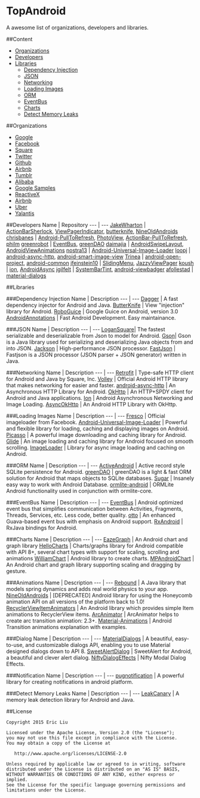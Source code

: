 TopAndroid
==================
A awesome list of organizations, developers and libraries.

##Content

- [Organizations](#organizations)
- [Developers](#developers)
- [Libraries](#libraries)
	- [Dependency Injection](#dependency-injection)
	- [JSON](#json)
	- [Networking](#networking)
	- [Loading Images](#loading-images)
	- [ORM](#orm)
	- [EventBus](#eventbus)
	- [Charts](#charts)
	- [Detect Memory Leaks](#detect-memory-leaks)

##Organizations

- [Google](https://github.com/google)
- [Facebook](https://github.com/facebook)
- [Square](https://github.com/square)
- [Twitter](https://github.com/twitter)
- [Github](https://github.com/github)
- [Airbnb](https://github.com/airbnb)
- [Tumblr](https://github.com/tumblr)
- [Alibaba](https://github.com/alibaba)
- [Google Samples](https://github.com/googlesamples)
- [ReactiveX](https://github.com/reactivex)
- [Airbnb](https://github.com/airbnb)
- [Uber](https://github.com/uber)
- [Yalantis](https://github.com/Yalantis)

##Developers
Name | Repository
--- | --- 
[JakeWharton](https://github.com/JakeWharton) | [ActionBarSherlock](https://github.com/JakeWharton/ActionBarSherlock), [ViewPagerIndicator](https://github.com/JakeWharton/ViewPagerIndicator), [butterknife](https://github.com/JakeWharton/butterknife), [NineOldAndroids](https://github.com/JakeWharton/NineOldAndroids)
[chrisbanes](https://github.com/chrisbanes) | [Android-PullToRefresh](https://github.com/chrisbanes/Android-PullToRefresh), [PhotoView](https://github.com/chrisbanes/PhotoView), [ActionBar-PullToRefresh](https://github.com/chrisbanes/ActionBar-PullToRefresh), [philm](https://github.com/chrisbanes/philm)
[greenrobot](https://github.com/greenrobot) | [EventBus](https://github.com/greenrobot/EventBus), [greenDAO](https://github.com/greenrobot/greenDAO)
[daimajia](https://github.com/daimajia) | [AndroidSwipeLayout](https://github.com/daimajia/AndroidSwipeLayout), [AndroidViewAnimations](https://github.com/daimajia/AndroidViewAnimations)
[nostra13](https://github.com/nostra13) | [Android-Universal-Image-Loader](https://github.com/nostra13/Android-Universal-Image-Loader)
[loopj](https://github.com/loopj) | [android-async-http](https://github.com/loopj/android-async-http), [android-smart-image-view](https://github.com/loopj/android-smart-image-view)
[Trinea](https://github.com/Trinea) | [android-open-project](https://github.com/Trinea/android-open-project), [android-common](https://github.com/Trinea/android-common)
[jfeinstein10](https://github.com/jfeinstein10) | [SlidingMenu](https://github.com/jfeinstein10/SlidingMenu), [JazzyViewPager](https://github.com/jfeinstein10/JazzyViewPager)
[koush](https://github.com/koush) | [ion](https://github.com/koush/ion), [AndroidAsync](https://github.com/koush/AndroidAsync)
[jgilfelt](https://github.com/jgilfelt) | [SystemBarTint](https://github.com/jgilfelt/SystemBarTint), [android-viewbadger](https://github.com/jgilfelt/android-viewbadger)
[afollestad](https://github.com/afollestad) | [material-dialogs](https://github.com/afollestad/material-dialogs)

##Libraries

###Dependency Injection
Name | Description
--- | --- 
[Dagger](https://github.com/square/Dagger) | A fast dependency injector for Android and Java. 
[ButterKnife](https://github.com/JakeWharton/butterknife) | View "injection" library for Android.
[RoboGuice](https://github.com/roboguice/roboguice) | Google Guice on Android, version 3.0
[AndroidAnnotations](https://github.com/excilys/androidannotations) | Fast Android Development. Easy maintainance.

###JSON
Name | Description
--- | --- 
[LoganSquare](https://github.com/bluelinelabs/LoganSquare)| The fastest serializable and deserializable from Json to model for Android.
[Gson](https://github.com/google/gson)| Gson is a Java library used for serializing and deserializing Java objects from and into JSON.
[Jackson](http://jackson.codehaus.org/) | High-performance JSON processor.
[FastJson](https://github.com/alibaba/fastjson) | Fastjson is a JSON processor (JSON parser + JSON generator) written in Java.

###Networking
Name | Description
--- | --- 
[Retrofit](https://github.com/square/retrofit) | Type-safe HTTP client for Android and Java by Square, Inc.
[Volley](https://android.googlesource.com/platform/frameworks/volley/) | Official Android HTTP library that makes networking for easier and faster.
[android-async-http](https://github.com/loopj/android-async-http) | An Asynchronous HTTP Library for Android.
[OkHttp](https://github.com/square/okhttp) | An HTTP+SPDY client for Android and Java applications.
[Ion](https://github.com/koush/ion) | Android Asynchronous Networking and Image Loading.
[AsyncOkHttp](https://github.com/liuguangqiang/AsyncOkHttp) | An Android HTTP Library with OkHttp. 

###Loading Images
Name | Description
--- | --- 
[Fresco](https://github.com/facebook/fresco) | Official imageloader from Facebook.
[Android-Universal-Image-Loader](https://github.com/nostra13/Android-Universal-Image-Loader) | Powerful and flexible library for loading, caching and displaying images on Android.
[Picasso](https://github.com/square/picasso) | A powerful image downloading and caching library for Android.
[Glide](https://github.com/bumptech/glide) | An image loading and caching library for Android focused on smooth scrolling.
[ImageLoader](https://github.com/novoda/image-loader) | Library for async image loading and caching on Android.

###ORM
Name | Description
--- | --- 
[ActiveAndroid](https://github.com/pardom/ActiveAndroid) | Active record style SQLite persistence for Android.
[greenDAO](https://github.com/greenrobot/greenDAO) | greenDAO is a light & fast ORM solution for Android that maps objects to SQLite databases.
[Sugar](https://github.com/satyan/sugar) | Insanely easy way to work with Android Database. 
[ormlite-android](https://github.com/j256/ormlite-android) | ORMLite Android functionality used in conjunction with ormlite-core.

###EventBus
Name | Description
--- | --- 
[EventBus](https://github.com/greenrobot/EventBus) | Android optimized event bus that simplifies communication between Activities, Fragments, Threads, Services, etc. Less code, better quality.
[otto](https://github.com/square/otto) | An enhanced Guava-based event bus with emphasis on Android support.
[RxAndroid](https://github.com/ReactiveX/RxAndroid) | RxJava bindings for Android.

###Charts
Name | Description
--- | --- 
[EazeGraph](https://github.com/blackfizz/EazeGraph) | An Android chart and graph library
[HelloCharts](https://github.com/lecho/hellocharts-android) | Charts/graphs library for Android compatible with API 8+, several chart types with support for scaling, scrolling and animations
[WilliamChart](https://github.com/diogobernardino/WilliamChart) | Android library to create charts.
[MPAndroidChart](https://github.com/PhilJay/MPAndroidChart) | An Android chart and graph library supporting scaling and dragging by gesture.

###Animations
Name | Description
--- | --- 
[Rebound](https://github.com/facebook/rebound) | A Java library that models spring dynamics and adds real world physics to your app.
[NineOldAndroids](https://github.com/JakeWharton/NineOldAndroids) | [DEPRECATED] Android library for using the Honeycomb animation API on all versions of the platform back to 1.0!
[RecyclerViewItemAnimators](https://github.com/gabrielemariotti/RecyclerViewItemAnimators) | An Android library which provides simple Item animations to RecyclerView items.
[ArcAnimator](https://github.com/asyl/ArcAnimator) | ArcAnimator helps to create arc transition animation: 2.3+.
[Material-Animations](https://github.com/lgvalle/Material-Animations) | Android Transition animations explanation with examples.

###Dialog
Name | Description
--- | --- 
[MaterialDialogs](https://github.com/afollestad/material-dialogs) | A beautiful, easy-to-use, and customizable dialogs API, enabling you to use Material designed dialogs down to API 8.
[SweetAlertDialog](https://github.com/pedant/sweet-alert-dialog) | SweetAlert for Android, a beautiful and clever alert dialog.
[NiftyDialogEffects](https://github.com/sd6352051/NiftyDialogEffects) | Nifty Modal Dialog Effects.

###Notification
Name | Description
--- | --- 
[pugnotification](https://github.com/halysongoncalves/pugnotification) | A powerful library for creating notifications in android platform.

###Detect Memory Leaks
Name | Description
--- | --- 
[LeakCanary](https://github.com/square/leakcanary) | A memory leak detection library for Android and Java.

##License

    Copyright 2015 Eric Liu

    Licensed under the Apache License, Version 2.0 (the "License");
    you may not use this file except in compliance with the License.
    You may obtain a copy of the License at

       http://www.apache.org/licenses/LICENSE-2.0

    Unless required by applicable law or agreed to in writing, software
    distributed under the License is distributed on an "AS IS" BASIS,
    WITHOUT WARRANTIES OR CONDITIONS OF ANY KIND, either express or implied.
    See the License for the specific language governing permissions and
    limitations under the License.

  
